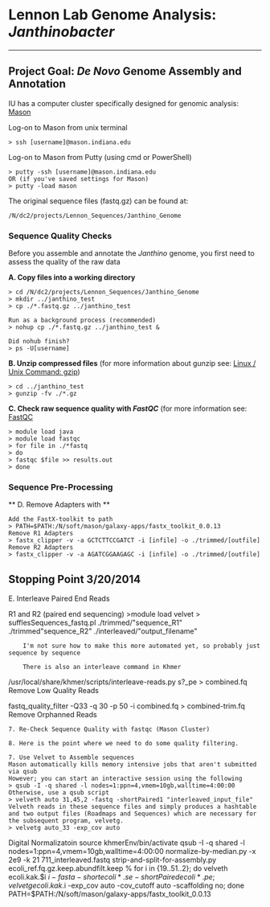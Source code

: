 # Lennon Lab Genome Analysis: *Janthinobacter* #
---

## Project Goal: *De Novo* Genome Assembly and Annotation ##

IU has a computer cluster specifically designed for genomic analysis: [Mason](https://kb.iu.edu/data/bbhh.html)

Log-on to Mason from unix terminal

    > ssh [username]@mason.indiana.edu

Log-on to Mason from Putty (using cmd or PowerShell)

    > putty -ssh [username]@mason.indiana.edu
    OR (if you've saved settings for Mason)
    > putty -load mason

The original sequence files (fastq.gz) can be found at:

    /N/dc2/projects/Lennon_Sequences/Janthino_Genome

### Sequence Quality Checks ###

Before you assemble and annotate the *Janthino* genome, you first need to assess the quality of the raw data

**A. Copy files into a working directory** 

    > cd /N/dc2/projects/Lennon_Sequences/Janthino_Genome  
    > mkdir ../janthino_test
    > cp ./*.fastq.gz ../janthino_test
    
    Run as a background process (recommended)
    > nohup cp ./*.fastq.gz ../janthino_test &

    Did nohub finish?
    > ps -U[username]

**B. Unzip compressed files** (for more information about gunzip see: [Linux / Unix Command: gzip](http://linux.about.com/od/commands/l/blcmdl1_gzip.htm))

    > cd ../janthino_test
    > gunzip -fv ./*.gz

**C. Check raw sequence quality with *FastQC*** (for more information see: [FastQC](http://www.bioinformatics.babraham.ac.uk/projects/fastqc/)

    > module load java
    > module load fastqc
    > for file in ./*fastq
    > do
    > fastqc $file >> results.out
    > done

### Sequence Pre-Processing ###

** D. Remove Adapters with **

    Add the FastX-toolkit to path
    > PATH=$PATH:/N/soft/mason/galaxy-apps/fastx_toolkit_0.0.13
    Remove R1 Adapters
    > fastx_clipper -v -a GCTCTTCCGATCT -i [infile] -o ./trimmed/[outfile]
    Remove R2 Adapters
    > fastx_clipper -v -a AGATCGGAAGAGC -i [infile] -o ./trimmed/[outfile]
        

## Stopping Point 3/20/2014 ##


E. Interleave Paired End Reads


R1 and R2 (paired end sequencing)
        >module load velvet
        > sufflesSequences_fastq.pl ./trimmed/"sequence_R1" ./trimmed"sequence_R2" ./interleaved/"output_filename"
        
        
        I'm not sure how to make this more automated yet, so probably just sequence by sequence
        
        There is also an interleave command in Khmer
        
/usr/local/share/khmer/scripts/interleave-reads.py s?_pe > combined.fq
Remove Low Quality Reads
> 
fastq_quality_filter -Q33 -q 30 -p 50 -i combined.fq > combined-trim.fq
Remove Orphanned Reads
        
        
    7. Re-Check Sequence Quality with fastqc (Mason Cluster)
    
    8. Here is the point where we need to do some quality filtering. 
        
    7. Use Velvet to Assemble sequences
    Mason automatically kills memory intensive jobs that aren't submitted via qsub
    However; you can start an interactive session using the following
    > qsub -I -q shared -l nodes=1:ppn=4,vmem=10gb,walltime=4:00:00
    Otherwise, use a qsub script
    > velveth auto 31,45,2 -fastq -shortPaired1 "interleaved_input_file"
    Velveth reads in these sequence files and simply produces a hashtable  and two output files (Roadmaps and Sequences) which are necessary for  the subsequent program, velvetg. 
    > velvetg auto_33 -exp_cov auto
    
Digital Normalizatoin
source khmerEnv/bin/activate
qsub -I -q shared -l nodes=1:ppn=4,vmem=10gb,walltime=4:00:00
normalize-by-median.py -x 2e9 -k 21 711_interleaved.fastq
strip-and-split-for-assembly.py ecoli_ref.fq.gz.keep.abundfilt.keep
% for i in {19..51..2}; do
    velveth ecoli.kak.$i $i -fasta -short ecoli*.se -shortPaired ecoli*.pe;
    velvetg ecoli.kak.$i -exp_cov auto -cov_cutoff auto -scaffolding no;
  done
PATH=$PATH:/N/soft/mason/galaxy-apps/fastx_toolkit_0.0.13